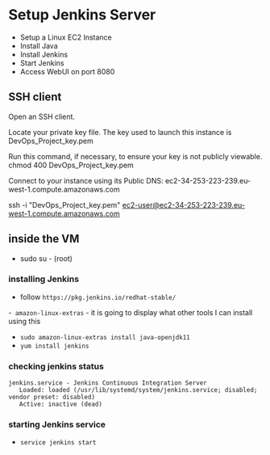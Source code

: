 # Setup Jenkins Server

- Setup a Linux EC2 Instance
- Install Java
- Install Jenkins
- Start Jenkins
- Access WebUI on port 8080

## SSH client

Open an SSH client.

Locate your private key file. The key used to launch this instance is DevOps_Project_key.pem

Run this command, if necessary, to ensure your key is not publicly viewable.
 chmod 400 DevOps_Project_key.pem

Connect to your instance using its Public DNS:
 ec2-34-253-223-239.eu-west-1.compute.amazonaws.com

ssh -i "DevOps_Project_key.pem" ec2-user@ec2-34-253-223-239.eu-west-1.compute.amazonaws.com

## inside the VM

- sudo su - (root)

### installing Jenkins

- follow `https://pkg.jenkins.io/redhat-stable/`

-` amazon-linux-extras` - it is going to display what other tools I can install using this
- `sudo amazon-linux-extras install java-openjdk11`
- `yum install jenkins`

### checking jenkins status
```
jenkins.service - Jenkins Continuous Integration Server
   Loaded: loaded (/usr/lib/systemd/system/jenkins.service; disabled; vendor preset: disabled)
   Active: inactive (dead)
```

### starting Jenkins service

- `service jenkins start`

